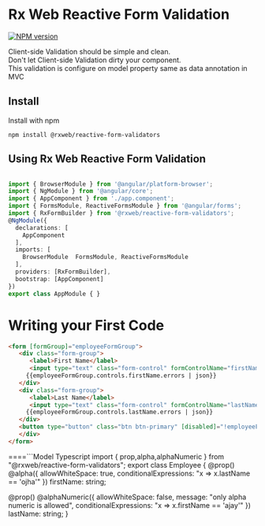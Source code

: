 # Rx Web Reactive Form Validation

[![NPM version](https://badge.fury.io/js/%40rxweb%2Freactive-form-validators.svg)](https://badge.fury.io/js/%40rxweb%2Freactive-form-validators)

Client-side Validation should be simple and clean.
<br/>Don't let Client-side Validation dirty your component.
<br/>This validation is configure on model property same as data annotation in MVC

Install
-----
Install with npm

```
npm install @rxweb/reactive-form-validators
```
Using Rx Web Reactive Form Validation
-----
```app.module.ts

import { BrowserModule } from '@angular/platform-browser';
import { NgModule } from '@angular/core';
import { AppComponent } from './app.component';
import { FormsModule, ReactiveFormsModule } from '@angular/forms';
import { RxFormBuilder } from '@rxweb/reactive-form-validators';
@NgModule({
  declarations: [
    AppComponent
  ],
  imports: [
    BrowserModule  FormsModule, ReactiveFormsModule
  ],
  providers: [RxFormBuilder],
  bootstrap: [AppComponent]
})
export class AppModule { }
```

Writing your First Code
====
```html
<form [formGroup]="employeeFormGroup">
   <div class="form-group">
      <label>First Name</label>
      <input type="text" class="form-control" formControlName="firstName" />
     {{employeeFormGroup.controls.firstName.errors | json}}
   </div>
   <div class="form-group">
      <label>Last Name</label>
      <input type="text" class="form-control" formControlName="lastName" />
     {{employeeFormGroup.controls.lastName.errors | json}}
   </div>
   <button type="button" class="btn btn-primary" [disabled]="!employeeFormGroup.valid">Submit</button>
   </div>
</form>
```
====```Model Typescript
import { prop,alpha,alphaNumeric } from "@rxweb/reactive-form-validators";
export class Employee {
  @prop()
  @alpha({ allowWhiteSpace: true, conditionalExpressions: "x => x.lastName == 'ojha'" })
  firstName: string;

  @prop() @alphaNumeric({ allowWhiteSpace: false, message: "only alpha numeric is allowed", conditionalExpressions: "x => x.firstName == 'ajay'" })
  lastName: string;
}
```
